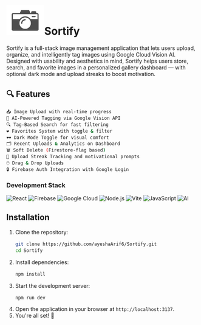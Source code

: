 # <img src="./public/logo.png" alt="Sortify" width="100">Sortify
Sortify is a full-stack image management application that lets users upload, organize, and intelligently tag images using Google Cloud Vision AI. Designed with usability and aesthetics in mind, Sortify helps users store, search, and favorite images in a personalized gallery dashboard — with optional dark mode and upload streaks to boost motivation.



## 🔍 Features


```bash
📤 Image Upload with real-time progress
🧠 AI-Powered Tagging via Google Vision API
🔍 Tag-Based Search for fast filtering
❤️ Favorites System with toggle & filter
🕶️ Dark Mode Toggle for visual comfort
🗂️ Recent Uploads & Analytics on Dashboard
🗑️ Soft Delete (Firestore-flag based)
🎯 Upload Streak Tracking and motivational prompts
🖱️ Drag & Drop Uploads
🔒 Firebase Auth Integration with Google Login
```


### Development Stack

![React](https://img.shields.io/badge/react-%2320232a.svg?style=for-the-badge&logo=react&logoColor=%2361DAFB) ![Firebase](https://img.shields.io/badge/firebase-%23039BE5.svg?style=for-the-badge&logo=firebase) ![Google Cloud](https://img.shields.io/badge/google_cloud-%234285F4.svg?style=for-the-badge&logo=google-cloud&logoColor=white) ![Node.js](https://img.shields.io/badge/node.js-339933?style=for-the-badge&logo=nodedotjs&logoColor=white) ![Vite](https://img.shields.io/badge/vite-%23007ACC.svg?style=for-the-badge&logo=vite&logoColor=white) ![JavaScript](https://img.shields.io/badge/javascript-%23F7DF1E.svg?style=for-the-badge&logo=javascript&logoColor=black) ![AI](https://img.shields.io/badge/AI-black?style=for-the-badge&logo=ai&logoColor=white)




## Installation

1. Clone the repository:
    ```bash
    git clone https://github.com/ayeshaArif6/Sortify.git
    cd Sortify
    ```
2. Install dependencies:
    ```bash
    npm install
    ```
4. Start the development server:
    ```bash
    npm run dev
    ```
5. Open the application in your browser at `http://localhost:3137`.
6. You're all set! 🎉
